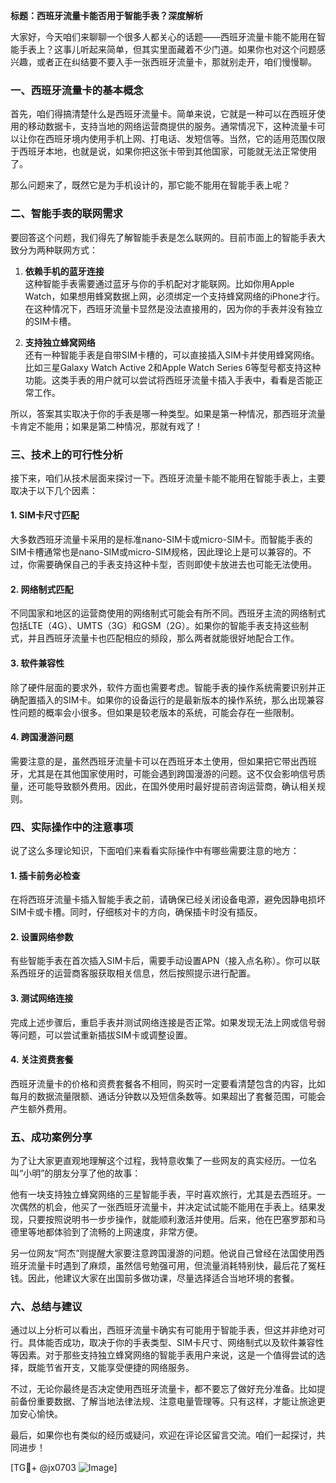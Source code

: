**标题：西班牙流量卡能否用于智能手表？深度解析**

大家好，今天咱们来聊聊一个很多人都关心的话题——西班牙流量卡能不能用在智能手表上？这事儿听起来简单，但其实里面藏着不少门道。如果你也对这个问题感兴趣，或者正在纠结要不要入手一张西班牙流量卡，那就别走开，咱们慢慢聊。

### 一、西班牙流量卡的基本概念

首先，咱们得搞清楚什么是西班牙流量卡。简单来说，它就是一种可以在西班牙使用的移动数据卡，支持当地的网络运营商提供的服务。通常情况下，这种流量卡可以让你在西班牙境内使用手机上网、打电话、发短信等。当然，它的适用范围仅限于西班牙本地，也就是说，如果你把这张卡带到其他国家，可能就无法正常使用了。

那么问题来了，既然它是为手机设计的，那它能不能用在智能手表上呢？

### 二、智能手表的联网需求

要回答这个问题，我们得先了解智能手表是怎么联网的。目前市面上的智能手表大致分为两种联网方式：

1. **依赖手机的蓝牙连接**  
   这种智能手表需要通过蓝牙与你的手机配对才能联网。比如你用Apple Watch，如果想用蜂窝数据上网，必须绑定一个支持蜂窝网络的iPhone才行。在这种情况下，西班牙流量卡显然是没法直接用的，因为你的手表并没有独立的SIM卡槽。

2. **支持独立蜂窝网络**  
   还有一种智能手表是自带SIM卡槽的，可以直接插入SIM卡并使用蜂窝网络。比如三星Galaxy Watch Active 2和Apple Watch Series 6等型号都支持这种功能。这类手表的用户就可以尝试将西班牙流量卡插入手表中，看看是否能正常工作。

所以，答案其实取决于你的手表是哪一种类型。如果是第一种情况，那西班牙流量卡肯定不能用；如果是第二种情况，那就有戏了！

### 三、技术上的可行性分析

接下来，咱们从技术层面来探讨一下。西班牙流量卡能不能用在智能手表上，主要取决于以下几个因素：

#### 1. SIM卡尺寸匹配
大多数西班牙流量卡采用的是标准nano-SIM卡或micro-SIM卡。而智能手表的SIM卡槽通常也是nano-SIM或micro-SIM规格，因此理论上是可以兼容的。不过，你需要确保自己的手表支持这种卡型，否则即使卡放进去也可能无法使用。

#### 2. 网络制式匹配
不同国家和地区的运营商使用的网络制式可能会有所不同。西班牙主流的网络制式包括LTE（4G）、UMTS（3G）和GSM（2G）。如果你的智能手表支持这些制式，并且西班牙流量卡也匹配相应的频段，那么两者就能很好地配合工作。

#### 3. 软件兼容性
除了硬件层面的要求外，软件方面也需要考虑。智能手表的操作系统需要识别并正确配置插入的SIM卡。如果你的设备运行的是最新版本的操作系统，那么出现兼容性问题的概率会小很多。但如果是较老版本的系统，可能会存在一些限制。

#### 4. 跨国漫游问题
需要注意的是，虽然西班牙流量卡可以在西班牙本土使用，但如果把它带出西班牙，尤其是在其他国家使用时，可能会遇到跨国漫游的问题。这不仅会影响信号质量，还可能导致额外费用。因此，在国外使用时最好提前咨询运营商，确认相关规则。

### 四、实际操作中的注意事项

说了这么多理论知识，下面咱们来看看实际操作中有哪些需要注意的地方：

#### 1. 插卡前务必检查
在将西班牙流量卡插入智能手表之前，请确保已经关闭设备电源，避免因静电损坏SIM卡或卡槽。同时，仔细核对卡的方向，确保插卡时没有插反。

#### 2. 设置网络参数
有些智能手表在首次插入SIM卡后，需要手动设置APN（接入点名称）。你可以联系西班牙的运营商客服获取相关信息，然后按照提示进行配置。

#### 3. 测试网络连接
完成上述步骤后，重启手表并测试网络连接是否正常。如果发现无法上网或信号弱等问题，可以尝试重新插拔SIM卡或调整设置。

#### 4. 关注资费套餐
西班牙流量卡的价格和资费套餐各不相同，购买时一定要看清楚包含的内容，比如每月的数据流量限额、通话分钟数以及短信条数等。如果超出了套餐范围，可能会产生额外费用。

### 五、成功案例分享

为了让大家更直观地理解这个过程，我特意收集了一些网友的真实经历。一位名叫“小明”的朋友分享了他的故事：

他有一块支持独立蜂窝网络的三星智能手表，平时喜欢旅行，尤其是去西班牙。一次偶然的机会，他买了一张西班牙流量卡，并决定试试能不能用在手表上。结果发现，只要按照说明书一步步操作，就能顺利激活并使用。后来，他在巴塞罗那和马德里等地都体验到了流畅的上网速度，非常方便。

另一位网友“阿杰”则提醒大家要注意跨国漫游的问题。他说自己曾经在法国使用西班牙流量卡时遇到了麻烦，虽然信号勉强可用，但流量消耗特别快，最后花了冤枉钱。因此，他建议大家在出国前多做功课，尽量选择适合当地环境的套餐。

### 六、总结与建议

通过以上分析可以看出，西班牙流量卡确实有可能用于智能手表，但这并非绝对可行。具体能否成功，取决于你的手表类型、SIM卡尺寸、网络制式以及软件兼容性等因素。对于那些支持独立蜂窝网络的智能手表用户来说，这是一个值得尝试的选择，既能节省开支，又能享受便捷的网络服务。

不过，无论你最终是否决定使用西班牙流量卡，都不要忘了做好充分准备。比如提前备份重要数据、了解当地法律法规、注意电量管理等。只有这样，才能让旅途更加安心愉快。

最后，如果你也有类似的经历或疑问，欢迎在评论区留言交流。咱们一起探讨，共同进步！  

[TG💪+ @jx0703 ![Image](https://github.com/user-attachments/assets/dbca1d08-cadb-493c-b0ec-ad6f7a83f270)]